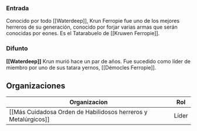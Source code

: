
### Entrada
Conocido por todo [[Waterdeep]], Krun Ferropie fue uno de los mejores herreros de su generación, conocido por forjar varias armas que serán conocidas por eones. Es el Tatarabuelo de [[Kruwen Ferropie]].

### Difunto
**[[Waterdeep]]**
Krun murió hace un par de años. Fue sucedido como líder de miembro por uno de sus tatara yernos, [[Démocles Ferropie]].

## Organizaciones

| Organizacion                                                   | Rol |
| -------------------------------------------------------------- | --- |
| [[Más Cuidadosa Orden de Habilidosos herreros y Metalúrgicos]] | Líder    |

